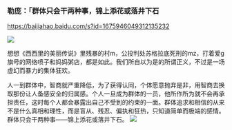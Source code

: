 ### 勒庞：「群体只会干两种事，锦上添花或落井下石
https://baijiahao.baidu.com/s?id=1675946049312135232

![](https://pics2.baidu.com/feed/4ec2d5628535e5dd2a2eabd7254e8ae8cf1b62c3.jpeg?token=2eef2e72e436c50f9ba815274ac92255)

想想《西西里的美丽传说》里残暴的村m，公投判处苏格拉底死刑的mz，打着爱g旗号的网络喷子和妈妈粥店，都是如此。我们所自以为是的所谓正义，不过是一场虚幻而暴力的集体狂欢。

人一到群体中，智商就严重降低，为了获得认同，个体愿意抛弃是非，用智商去换取那份让人备感安全的归属感。个人一旦成为群体的一员，他所作所为就不会再承担责任，这时每个人都会暴露出自己不受到的约束的一面。群体追求和相信的从来不是什么真相和理性，而是盲从、残忍、偏执和狂热，只知道简单而极端的感情。群体只会干两种事——锦上添花或落井下石。
![](https://pics2.baidu.com/feed/d000baa1cd11728b4ae684e58774eec9c1fd2cb8.jpeg?token=c54fed6849195596cbf4efec40ee2b15)
